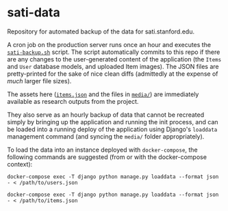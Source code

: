 # sati-data

Repository for automated backup of the data for sati.stanford.edu.

A cron job on the production server runs once an hour and executes the [`sati-backup.sh`](sati-backup.sh) script. The script automatically commits to this repo if there are any changes to the user-generated content of the application (the `Items` and `User` database models, and uploaded Item images). The JSON files are pretty-printed for the sake of nice clean diffs (admittedly at the expense of _much_ larger file sizes).

The assets here ([`items.json`](items.json) and the files in [`media/`](media)) are immediately available as research outputs from the project.

They also serve as an hourly backup of data that cannot be recreated simply by bringing up the application and running the init process, and can be loaded into a running deploy of the application using Django's `loaddata` management command (and syncing the `media/` folder appropriately).

To load the data into an instance deployed with `docker-compose`, the following commands are suggested (from or with the docker-compose context):

```
docker-compose exec -T django python manage.py loaddata --format json - < /path/to/users.json

docker-compose exec -T django python manage.py loaddata --format json - < /path/to/items.json
```
